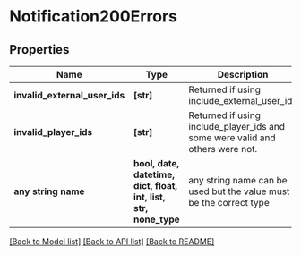 # Notification200Errors


## Properties
Name | Type | Description | Notes
------------ | ------------- | ------------- | -------------
**invalid_external_user_ids** | **[str]** | Returned if using include_external_user_ids | [optional] 
**invalid_player_ids** | **[str]** | Returned if using include_player_ids and some were valid and others were not. | [optional] 
**any string name** | **bool, date, datetime, dict, float, int, list, str, none_type** | any string name can be used but the value must be the correct type | [optional]

[[Back to Model list]](../README.md#documentation-for-models) [[Back to API list]](../README.md#documentation-for-api-endpoints) [[Back to README]](../README.md)


